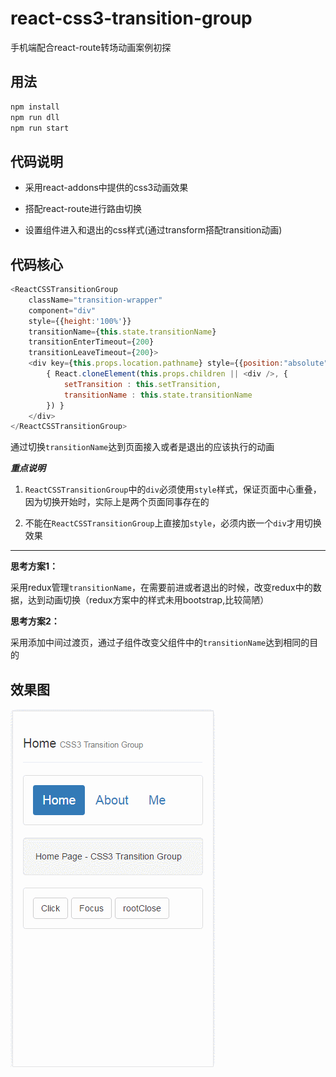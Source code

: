 # react-css3-transition-group
手机端配合react-route转场动画案例初探

## 用法

```javascript
npm install
npm run dll
npm run start
```

## 代码说明

* 采用react-addons中提供的css3动画效果

* 搭配react-route进行路由切换

* 设置组件进入和退出的css样式(通过transform搭配transition动画)

## 代码核心

```javascript
<ReactCSSTransitionGroup 
    className="transition-wrapper"
    component="div" 
    style={{height:'100%'}} 
    transitionName={this.state.transitionName}
    transitionEnterTimeout={200} 
    transitionLeaveTimeout={200}>
    <div key={this.props.location.pathname} style={{position:"absolute", width: "100%", height: '100%'}}>
        { React.cloneElement(this.props.children || <div />, {
            setTransition : this.setTransition,
            transitionName : this.state.transitionName
        }) }
    </div>
</ReactCSSTransitionGroup>
```
通过切换`transitionName`达到页面接入或者是退出的应该执行的动画

***重点说明***

1. `ReactCSSTransitionGroup`中的`div`必须使用`style`样式，保证页面中心重叠，因为切换开始时，实际上是两个页面同事存在的

2. 不能在`ReactCSSTransitionGroup`上直接加`style`，必须内嵌一个`div`才用切换效果

------------

**思考方案1：**

采用redux管理`transitionName`，在需要前进或者退出的时候，改变redux中的数据，达到动画切换（redux方案中的样式未用bootstrap,比较简陋）

**思考方案2：**

采用添加中间过渡页，通过子组件改变父组件中的`transitionName`达到相同的目的

## 效果图
![zc](./zc.gif)
